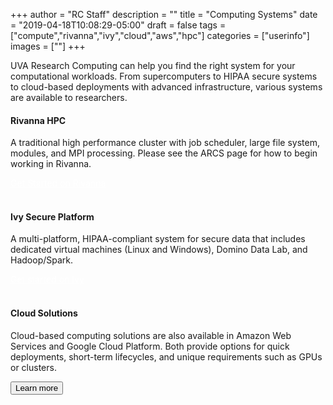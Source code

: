 +++
author = "RC Staff"
description = ""
title = "Computing Systems"
date = "2019-04-18T10:08:29-05:00"
draft = false
tags = ["compute","rivanna","ivy","cloud","aws","hpc"]
categories = ["userinfo"]
images = [""]
+++

<p class=lead>UVA Research Computing can help you find the right system for your computational workloads. 
From supercomputers to HIPAA secure systems to cloud-based deployments with advanced infrastructure,
various systems are available to researchers.</p>

<div class = "card-group">
<div class="card">
  <div class="card-block">
    <h4 class="card-title">Rivanna HPC</h4>
      <p class="card-text">A traditional high performance cluster with job scheduler, large file system, modules, and MPI processing. Please see the ARCS page for how to begin working in Rivanna.</p>
      <a href="/userinfo/rivanna/overview/" class="btn btn-warning" style="color:white">Get Started on Rivanna</a>
  </div>
</div>
</div>

<br>

<div class = "card-group">
  <div class="card">
    <div class="card-block">
      <h4 class="card-title">Ivy Secure Platform</h4>
        <p class="card-text">A multi-platform, HIPAA-compliant system for secure data that includes dedicated virtual machines (Linux and Windows), Domino Data Lab, and Hadoop/Spark.</p>
        <a href="/userinfo/ivy/" class="btn btn-warning" style="color:white;">Get started on Ivy</a>
    </div>
  </div>
</div>

<br>

<div class = "card-group">
  <div class="card">
    <div class="card-block">
      <h4 class="card-title">Cloud Solutions</h4>
        <p class="card-text">
        Cloud-based computing solutions are also available in Amazon Web Services and Google Cloud Platform. Both provide options for quick deployments, short-term lifecycles, and unique requirements such as GPUs or clusters.
        </p>
      <a href="/service/cloud/" class="card-link"><button class="btn btn-warning">Learn more</button></a>
    </div>
  </div>
</div>
